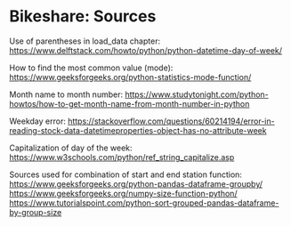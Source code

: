 # Bikeshare: Sources

Use of parentheses in load_data chapter:
https://www.delftstack.com/howto/python/python-datetime-day-of-week/

How to find the most common value (mode):
https://www.geeksforgeeks.org/python-statistics-mode-function/

Month name to month number:
https://www.studytonight.com/python-howtos/how-to-get-month-name-from-month-number-in-python

Weekday error:
https://stackoverflow.com/questions/60214194/error-in-reading-stock-data-datetimeproperties-object-has-no-attribute-week

Capitalization of day of the week:
https://www.w3schools.com/python/ref_string_capitalize.asp

Sources used for combination of start and end station function:
https://www.geeksforgeeks.org/python-pandas-dataframe-groupby/
https://www.geeksforgeeks.org/numpy-size-function-python/
https://www.tutorialspoint.com/python-sort-grouped-pandas-dataframe-by-group-size
